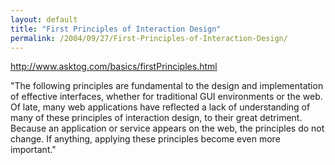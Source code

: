 ```yaml
---
layout: default
title: "First Principles of Interaction Design"
permalink: /2004/09/27/First-Principles-of-Interaction-Design/
---
```


<P><A class="" href="http://www.asktog.com/basics/firstPrinciples.html" target=_blank>http://www.asktog.com/basics/firstPrinciples.html</A></P>
<P>"The following principles are fundamental to the design and implementation of effective interfaces, whether for traditional GUI environments or the web. Of late, many web applications have reflected a lack of understanding of many of these principles of interaction design, to their great detriment. Because an application or service appears on the web, the principles do not change. If anything, applying these principles become even more important."</P>
